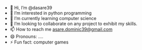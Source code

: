- 👋 Hi, I’m @dasare39
- 👀 I’m interested in python programming
- 🌱 I’m currently learning computer science 
- 💞️ I’m looking to collaborate on any project to exhibit my skills.
- 📫 How to reach me asare.dominic39@gmail.com
- 😄 Pronouns: ....
- ⚡ Fun fact: computer games

<!---
dasare39/dasare39 is a ✨ special ✨ repository because its `README.md` (this file) appears on your GitHub profile.
You can click the Preview link to take a look at your changes.
--->
